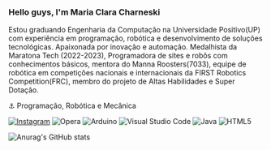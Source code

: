### Hello guys, I'm Maria Clara Charneski

Estou graduando Engenharia da Computação na Universidade Positivo(UP) com experiência em programação, robótica e desenvolvimento de soluções tecnológicas. Apaixonada por inovação e automação. Medalhista da Maratona Tech (2022-2023), Programadora de sites e robôs com conhecimentos básicos, mentora do Manna Roosters(7033), equipe de robótica em competições nacionais e internacionais da FIRST Robotics Competition(FRC), membro do projeto de Altas Habilidades e Super Dotação.

⚓ Programação, Robótica e Mecânica


[![Instagram](https://img.shields.io/badge/Instagram-E4405F?style=for-the-badge&logo=instagram&logoColor=white)](https://www.instagram.com/charneskinha/)
![Opera](https://img.shields.io/badge/Opera-FF1B2D?style=for-the-badge&logo=Opera&logoColor=white)
![Arduino](https://img.shields.io/badge/Arduino-00979D?style=for-the-badge&logo=Arduino&logoColor=white)
![Visual Studio Code](https://img.shields.io/badge/Visual%20Studio%20Code-0078d7.svg?style=for-the-badge&logo=visual-studio-code&logoColor=white)
![Java](https://img.shields.io/badge/java-%23ED8B00.svg?style=for-the-badge&logo=openjdk&logoColor=white)
![HTML5](https://img.shields.io/badge/html5-%23E34F26.svg?style=for-the-badge&logo=html5&logoColor=white)

![Anurag's GitHub stats](https://github-readme-stats.vercel.app/api?username=anuraghazra&show_icons=true&theme=transparent)

